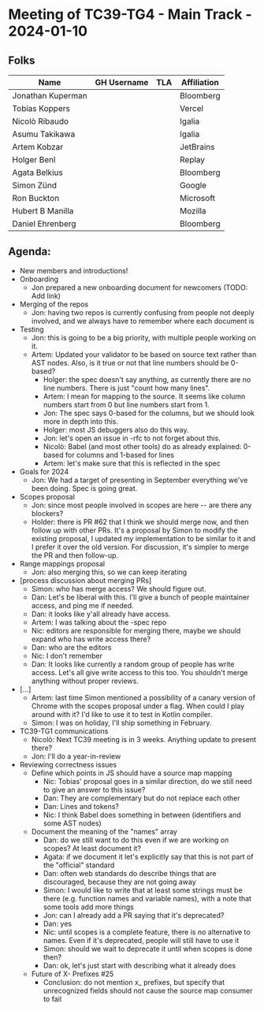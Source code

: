 # Meeting of TC39-TG4 - Main Track - 2024-01-10

## Folks

| Name              | GH Username | TLA | Affiliation |
| ----------------- | ----------- | --- | ----------- |
| Jonathan Kuperman |             |     | Bloomberg   |
| Tobias Koppers    |             |     | Vercel      |
| Nicolò Ribaudo    |             |     | Igalia      |
| Asumu Takikawa    |             |     | Igalia      |
| Artem Kobzar      |             |     | JetBrains   |
| Holger Benl       |             |     | Replay      |
| Agata Belkius     |             |     | Bloomberg   |
| Simon Zünd        |             |     | Google      |
| Ron Buckton       |             |     | Microsoft   |
| Hubert B Manilla  |             |     | Mozilla     |
| Daniel Ehrenberg  |             |     | Bloomberg   |

## Agenda:

- New members and introductions!
- Onboarding
  - Jon prepared a new onboarding document for newcomers (TODO: Add link)
- Merging of the repos
  - Jon: having two repos is currently confusing from people not deeply involved, and we always have to remember where each document is
- Testing
  - Jon: this is going to be a big priority, with multiple people working on it.
  - Artem: Updated your validator to be based on source text rather than AST nodes. Also, is it true or not that line numbers should be 0-based?
    - Holger: the spec doesn't say anything, as currently there are no line numbers. There is just "count how many lines".
    - Artem: I mean for mapping to the source. It seems like column numbers start from 0 but line numbers start from 1.
    - Jon: The spec says 0-based for the columns, but we should look more in depth into this.
    - Holger: most JS debuggers also do this way.
    - Jon: let's open an issue in -rfc to not forget about this.
    - Nicolò: Babel (and most other tools) do as already explained: 0-based for columns and 1-based for lines
    - Artem: let's make sure that this is reflected in the spec
- Goals for 2024
  - Jon: We had a target of presenting in September everything we've been doing. Spec is going great.
- Scopes proposal
  - Jon: since most people involved in scopes are here -- are there any blockers?
  - Holder: there is PR #62 that I think we should merge now, and then follow up with other PRs. It's a proposal by Simon to modify the existing proposal, I updated my implementation to be similar to it and I prefer it over the old version. For discussion, it's simpler to merge the PR and then follow-up.
- Range mappings proposal
  - Jon: also merging this, so we can keep iterating
- [process discussion about merging PRs]
  - Simon: who has merge access? We should figure out.
  - Dan: Let's be liberal with this. I'll give a bunch of people maintainer access, and ping me if needed.
  - Dan: it looks like y'all already have access.
  - Artem: I was talking about the -spec repo
  - Nic: editors are responsible for merging there, maybe we should expand who has write access there?
  - Dan: who are the editors
  - Nic: I don't remember
  - Dan: It looks like currently a random group of people has write access. Let's all give write access to this too. You shouldn't merge anything without proper reviews.
- [...]
  - Artem: last time Simon mentioned a possibility of a canary version of Chrome with the scopes proposal under a flag. When could I play around with it? I'd like to use it to test in Kotlin compiler.
  - Simon: I was on holiday, I'll ship something in February.
- TC39-TG1 communications
  - Nicolò: Next TC39 meeting is in 3 weeks. Anything update to present there?
  - Jon: I'll do a year-in-review
- Reviewing correctness issues
  - Define which points in JS should have a source map mapping
    - Nic: Tobias' proposal goes in a similar direction, do we still need to give an answer to this issue?
    - Dan: They are complementary but do not replace each other
    - Dan: Lines and tokens?
    - Nic: I think Babel does something in between (identifiers and some AST nodes)
  - Document the meaning of the "names" array
    - Dan: do we still want to do this even if we are working on scopes? At least document it?
    - Agata: if we document it let's explicitly say that this is not part of the "official" standard
    - Dan: often web standards do describe things that are discouraged, because they are not going away
    - Simon: I would like to write that at least some strings must be there (e.g. function names and variable names), with a note that some tools add more things
    - Jon: can I already add a PR saying that it's deprecated?
    - Dan: yes
    - Nic: until scopes is a complete feature, there is no alternative to names. Even if it's deprecated, people will still have to use it
    - Simon: should we wait to deprecate it until when scopes is done then?
    - Dan: ok, let's just start with describing what it already does
  - Future of X- Prefixes #25
    - Conclusion: do not mention x\_ prefixes, but specify that unrecognized fields should not cause the source map consumer to fail
